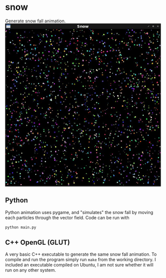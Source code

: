 # snow
Generate snow fall animation.
![](screenshot.jpg)

## Python
Python animation uses pygame, and "simulates" the snow fall by moving each particles through the vector field. Code can be run with 

```
python main.py
```

## C++ OpenGL (GLUT)
A very basic C++ executable to generate the same snow fall animation. To compile and run the program simply run `make` from the working directory. I included an executable compiled on Ubuntu, I am not sure whether it will run  on any other system.
